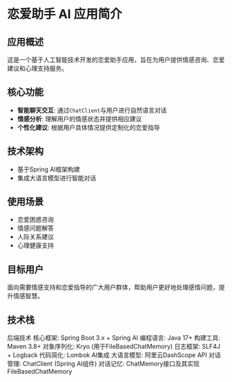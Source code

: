 # 恋爱助手 AI 应用简介

## 应用概述

这是一个基于人工智能技术开发的恋爱助手应用，旨在为用户提供情感咨询、恋爱建议和心理支持服务。

## 核心功能

- **智能聊天交互**: 通过`ChatClient`与用户进行自然语言对话
- **情感分析**: 理解用户的情感状态并提供相应建议
- **个性化建议**: 根据用户具体情况提供定制化的恋爱指导

## 技术架构

- 基于Spring AI框架构建
- 集成大语言模型进行智能对话

## 使用场景

- 恋爱困惑咨询
- 情感问题解答
- 人际关系建议
- 心理健康支持

## 目标用户

面向需要情感支持和恋爱指导的广大用户群体，帮助用户更好地处理感情问题，提升情感智慧。

## 技术栈

后端技术
核心框架: Spring Boot 3.x + Spring AI
编程语言: Java 17+
构建工具: Maven 3.8+
对象序列化: Kryo (用于FileBasedChatMemory)
日志框架: SLF4J + Logback
代码简化: Lombok
AI集成
大语言模型: 阿里云DashScope API
对话管理: ChatClient (Spring AI组件)
对话记忆: ChatMemory接口及其实现FileBasedChatMemory